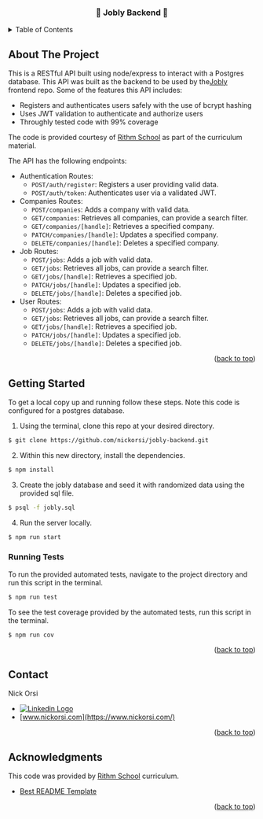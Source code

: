 <!-- Improved compatibility of back to top link: See: https://github.com/othneildrew/Best-README-Template/pull/73 -->
<a name="readme-top"></a>
<!--
*** Thanks for checking out the Best-README-Template. If you have a suggestion
*** that would make this better, please fork the repo and create a pull request
*** or simply open an issue with the tag "enhancement".
*** Don't forget to give the project a star!
*** Thanks again! Now go create something AMAZING! :D
-->



<!-- PROJECT SHIELDS -->
<!--
*** I'm using markdown "reference style" links for readability.
*** Reference links are enclosed in brackets [ ] instead of parentheses ( ).
*** See the bottom of this document for the declaration of the reference variables
*** for contributors-url, forks-url, etc. This is an optional, concise syntax you may use.
*** https://www.markdownguide.org/basic-syntax/#reference-style-links
-->

<!-- PROJECT LOGO -->
<h3 align="center">👔 Jobly Backend 👔</h3>


<!-- TABLE OF CONTENTS -->
<details>
  <summary>Table of Contents</summary>
  <ol>
    <li>
      <a href="#about-the-project">About The Project</a>
    </li>
    <li>
      <a href="#getting-started">Getting Started</a>
      <ul>
        <li><a href="#running-tests">Running Tests</a></li>
      </ul>
    </li>
    <li><a href="#contact">Contact</a></li>
    <li><a href="#acknowledgments">Acknowledgments</a></li>
  </ol>
</details>



<!-- ABOUT THE PROJECT -->
## About The Project

This is a RESTful API built using node/express to interact with a Postgres database. This API was built as the backend to be used by the[Jobly](https://github.com/nickorsi/react-ts-jobly-fronted-vite) frontend repo. Some of the features this API includes:
* Registers and authenticates users safely with the use of bcrypt hashing
* Uses JWT validation to authenticate and authorize users
* Throughly tested code with 99% coverage


The code is provided courtesy of [Rithm School](https://www.rithmschool.com/) as part of the curriculum material.

The API has the following endpoints:
* Authentication Routes:
  * ```POST/auth/register```: Registers a user providing valid data.
  * ```POST/auth/token```: Authenticates user via a validated JWT.
* Companies Routes:
  * ```POST/companies```: Adds a company with valid data.
  * ```GET/companies```: Retrieves all companies, can provide a search filter.
  * ```GET/companies/[handle]```: Retrieves a specified company.
  * ```PATCH/companies/[handle]```: Updates a specified company.
  * ```DELETE/companies/[handle]```: Deletes a specified company.
* Job Routes:
  * ```POST/jobs```: Adds a job with valid data.
  * ```GET/jobs```: Retrieves all jobs, can provide a search filter.
  * ```GET/jobs/[handle]```: Retrieves a specified job.
  * ```PATCH/jobs/[handle]```: Updates a specified job.
  * ```DELETE/jobs/[handle]```: Deletes a specified job.
* User Routes:
  * ```POST/jobs```: Adds a job with valid data.
  * ```GET/jobs```: Retrieves all jobs, can provide a search filter.
  * ```GET/jobs/[handle]```: Retrieves a specified job.
  * ```PATCH/jobs/[handle]```: Updates a specified job.
  * ```DELETE/jobs/[handle]```: Deletes a specified job.




<p align="right">(<a href="#readme-top">back to top</a>)</p>



<!-- GETTING STARTED -->
## Getting Started
To get a local copy up and running follow these steps. Note this code is configured for a postgres database.

1. Using the terminal, clone this repo at your desired directory.

  ```sh
  $ git clone https://github.com/nickorsi/jobly-backend.git
  ```
2. Within this new directory, install the dependencies.

  ```sh
  $ npm install
  ```
3. Create the jobly database and seed it with randomized data using the provided sql file.

  ```sh
  $ psql -f jobly.sql
  ```
4. Run the server locally.

  ```sh
  $ npm run start
  ```

### Running Tests
To run the provided automated tests, navigate to the project directory and run this script in the terminal.

  ```sh
  $ npm run test
  ```

To see the test coverage provided by the automated tests, run this script in the terminal.

  ```sh
  $ npm run cov
  ```

<p align="right">(<a href="#readme-top">back to top</a>)</p>


<!-- CONTACT -->
## Contact

Nick Orsi
* [<img src="https://img.shields.io/badge/linkedin-%230077B5.svg?style=for-the-badge&logo=linkedin&logoColor=white" alt="Linkedin Logo">](https://www.linkedin.com/in/nicholas-orsi-18ab8382/)
* [www.nickorsi.com](https://www.nickorsi.com/)

<p align="right">(<a href="#readme-top">back to top</a>)</p>



<!-- ACKNOWLEDGMENTS -->
## Acknowledgments
This code was provided by [Rithm School](https://www.rithmschool.com/) curriculum.

* [Best README Template](https://github.com/othneildrew/Best-README-Template)

<p align="right">(<a href="#readme-top">back to top</a>)</p>
